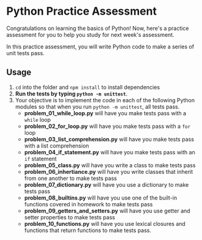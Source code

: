 # Python Practice Assessment

Congratulations on learning the basics of Python! Now, here's a practice assessment for you to help you study for next week's assessment.

In this practice assessment, you will write Python code to make a series of unit tests pass.

## Usage

1. `cd` into the folder and `npm install` to install dependencies
2. **Run the tests by typing `python -m unittest`**.
3. Your objective is to implement the code in each of the following Python modules so that when you run `python -m unittest`, all tests pass.
   - **problem_01_while_loop.py** will have you make tests pass with a `while` loop
   - **problem_02_for_loop.py** will have you make tests pass with a `for` loop
   - **problem_03_list_comprehension.py** will have you make tests pass with a list comprehension
   - **problem_04_if_statement.py** will have you make tests pass with an `if` statement
   - **problem_05_class.py** will have you write a class to make tests pass
   - **problem_06_inhertiance.py** will have you write classes that inherit from one another to make tests pass
   - **problem_07_dictionary.py** will have you use a dictionary to make tests pass
   - **problem_08_builtins.py** will have you use one of the built-in functions covered in homework to make tests pass
   - **problem_09_getters_and_setters.py** will have you use getter and setter properties to make tests pass
   - **problem_10_functions.py** will have you use lexical closures and functions that return functions to make tests pass.
